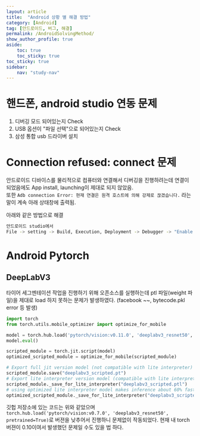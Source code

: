 ```yaml
---
layout: article
title:  "Android 상황 별 해결 방법"
category: [Android]
tag: [안드로이드, 버그, 해결]
permalink: /AndroidSolvingMethod/
show_author_profile: true
aside:
    toc: true
    toc_sticky: true
toc_sticky: true
sidebar:
    nav: "study-nav"
---
```


# 핸드폰, android studio 연동 문제

1. 디버깅 모드 되어있는지 Check
2. USB 옵션이 "파일 선택"으로 되어있는지 Check
3. 삼성 통합 usb 드라이버 설치

# Connection refused: connect 문제

안드로이드 디바이스를 물리적으로 컴퓨터와 연결해서 디버깅을 진행하려는데 연결이 되었음에도 App install, launching이 제대로 되지 않았음.  
또한 `Adb connection Error: 현재 연결은 원격 호스트에 의해 강제로 끊겼습니다.` 라는 말이 계속 아래 상태창에 출력됨.

아래와 같은 방법으로 해결

```bash
안드로이드 studio에서
File -> setting -> Build, Execution, Deployment -> Debugger -> "Enable adb mDNS for wireless debugging" 해제
```

# Android Pytorch

## DeepLabV3

타이어 세그멘테이션 작업을 진행하기 위해 오픈소스를 실행하는데 ptl 파일(weight 파일)을 제대로 load 하지 못하는 문제가 발생하였다. (facebook ~~, bytecode.pkl error 등 발생)
```python
import torch
from torch.utils.mobile_optimizer import optimize_for_mobile

model = torch.hub.load('pytorch/vision:v0.11.0', 'deeplabv3_resnet50', pretrained=True)
model.eval()

scripted_module = torch.jit.script(model)
optimized_scripted_module = optimize_for_mobile(scripted_module)

# Export full jit version model (not compatible with lite interpreter)
scripted_module.save("deeplabv3_scripted.pt")
# Export lite interpreter version model (compatible with lite interpreter)
scripted_module._save_for_lite_interpreter("deeplabv3_scripted.ptl")
# using optimized lite interpreter model makes inference about 60% faster than the non-optimized lite interpreter model, which is about 6% faster than the non-optimized full jit model
optimized_scripted_module._save_for_lite_interpreter("deeplabv3_scripted_optimized.ptl")
```

깃헙 저장소에 있는 코드는 위와 같았으며   `torch.hub.load('pytorch/vision:v0.7.0', 'deeplabv3_resnet50', pretrained=True)`로 버젼을 낮추어서 진행하니 문제없이 작동되었다. 현재 내 torch 버젼이 0.10이여서 발생했던 문제일 수도 있을 법 하다.